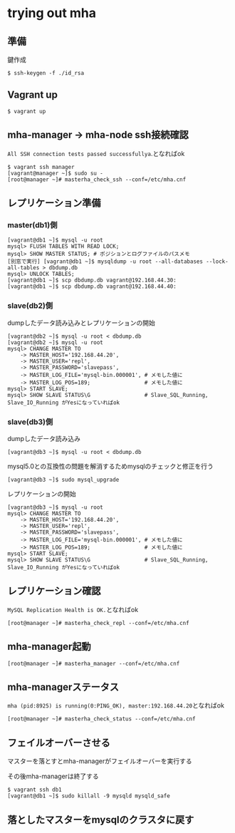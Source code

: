 # trying out mha

## 準備

鍵作成

```
$ ssh-keygen -f ./id_rsa
```

## Vagrant up

```
$ vagrant up
```

## mha-manager → mha-node ssh接続確認

`All SSH connection tests passed successfullya`.となればok

```
$ vagrant ssh manager
[vagrant@manager ~]$ sudo su -
[root@manager ~]# masterha_check_ssh --conf=/etc/mha.cnf
```

## レプリケーション準備

### master(db1)側

```
[vagrant@db1 ~]$ mysql -u root
mysql> FLUSH TABLES WITH READ LOCK;
mysql> SHOW MASTER STATUS; # ポジションとログファイルのパスメモ
[別窓で実行] [vagrant@db1 ~]$ mysqldump -u root --all-databases --lock-all-tables > dbdump.db
mysql> UNLOCK TABLES;
[vagrant@db1 ~]$ scp dbdump.db vagrant@192.168.44.30:
[vagrant@db1 ~]$ scp dbdump.db vagrant@192.168.44.40:
```

### slave(db2)側

dumpしたデータ読み込みとレプリケーションの開始

```
[vagrant@db2 ~]$ mysql -u root < dbdump.db
[vagrant@db2 ~]$ mysql -u root
mysql> CHANGE MASTER TO
    -> MASTER_HOST='192.168.44.20',
    -> MASTER_USER='repl',
    -> MASTER_PASSWORD='slavepass',
    -> MASTER_LOG_FILE='mysql-bin.000001', # メモした値に
    -> MASTER_LOG_POS=189;                 # メモした値に
mysql> START SLAVE;
mysql> SHOW SLAVE STATUS\G                 # Slave_SQL_Running, Slave_IO_Running がYesになっていればok
```

### slave(db3)側

dumpしたデータ読み込み

```
[vagrant@db3 ~]$ mysql -u root < dbdump.db
```

mysql5.0との互換性の問題を解消するためmysqlのチェックと修正を行う

```
[vagrant@db3 ~]$ sudo mysql_upgrade
```

レプリケーションの開始

```
[vagrant@db3 ~]$ mysql -u root
mysql> CHANGE MASTER TO
    -> MASTER_HOST='192.168.44.20',
    -> MASTER_USER='repl',
    -> MASTER_PASSWORD='slavepass',
    -> MASTER_LOG_FILE='mysql-bin.000001', # メモした値に
    -> MASTER_LOG_POS=189;                 # メモした値に
mysql> START SLAVE;
mysql> SHOW SLAVE STATUS\G                 # Slave_SQL_Running, Slave_IO_Running がYesになっていればok
```

## レプリケーション確認

`MySQL Replication Health is OK.`となればok

```
[root@manager ~]# masterha_check_repl --conf=/etc/mha.cnf
```

## mha-manager起動

```
[root@manager ~]# masterha_manager --conf=/etc/mha.cnf
```

## mha-managerステータス

`mha (pid:8925) is running(0:PING_OK), master:192.168.44.20`となればok

```
[root@manager ~]# masterha_check_status --conf=/etc/mha.cnf
```

## フェイルオーバーさせる

マスターを落とすとmha-managerがフェイルオーバーを実行する

その後mha-managerは終了する

```
$ vagrant ssh db1
[vagrant@db1 ~]$ sudo killall -9 mysqld mysqld_safe
```

## 落としたマスターをmysqlのクラスタに戻す
